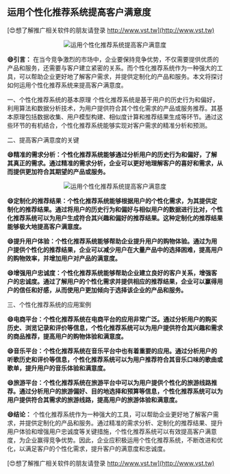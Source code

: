 ## **运用个性化推荐系统提高客户满意度**

[😍想了解推广相关软件的朋友请登录 http://www.vst.tw](http://www.vst.tw)

 <center><img src="https://vst.tw/MP4/tuiguang/png/8.png" alt="运用个性化推荐系统提高客户满意度"></center>

**😄引言：**
在当今竞争激烈的市场中，企业要保持竞争优势，不仅需要提供优质的产品和服务，还需要与客户建立紧密的关系。而个性化推荐系统作为一种强大的工具，可以帮助企业更好地了解客户需求，并提供定制化的产品和服务。本文将探讨如何运用个性化推荐系统来提高客户满意度。

一、个性化推荐系统的基本原理
个性化推荐系统是基于用户的历史行为和偏好，利用算法和数据分析技术，为用户提供符合其个性化需求的产品或服务推荐。其基本原理包括数据收集、用户模型构建、相似度计算和推荐结果生成等环节。通过这些环节的有机结合，个性化推荐系统能够实现对客户需求的精准分析和预测。

二、提高客户满意度的关键

**😄精准的需求分析：个性化推荐系统能够通过分析用户的历史行为和偏好，了解其真正的需求。通过精准的需求分析，企业可以更好地理解客户的喜好和需求，从而提供更加符合其期望的产品或服务。**

 <center><img src="https://vst.tw/MP4/tuiguang/png/1.png" alt="运用个性化推荐系统提高客户满意度"></center>

**😄定制化的推荐结果：个性化推荐系统能够根据用户的个性化需求，为其提供定制化的推荐结果。通过将用户的历史行为和偏好与相似用户的数据进行比对，个性化推荐系统可以为用户生成符合其兴趣和偏好的推荐结果。这种定制化的推荐结果能够极大地提高客户满意度。**

**😄提升用户体验：个性化推荐系统能够帮助企业提升用户的购物体验。通过为用户提供个性化的推荐结果，企业可以减少用户在大量产品中的选择困难，提高用户的购物效率，并增加用户对产品的满意度。**

**😄增强用户忠诚度：个性化推荐系统能够帮助企业建立良好的客户关系，增强客户的忠诚度。通过了解用户的个性化需求并提供相应的推荐结果，企业可以赢得用户的信任和好感，从而使用户更加倾向于选择该企业的产品和服务。**

三、个性化推荐系统的应用案例

**😄电商平台：个性化推荐系统在电商平台的应用非常广泛。通过分析用户的购买历史、浏览记录和评价等信息，个性化推荐系统可以为用户提供符合其兴趣和需求的商品推荐，提高用户的购物体验和满意度。**

**😄音乐平台：个性化推荐系统在音乐平台中也有着重要的应用。通过分析用户的听歌历史和评价等信息，个性化推荐系统可以为用户推荐符合其音乐口味的歌曲或歌单，提升用户的音乐体验和满意度。**

**😄旅游平台：个性化推荐系统在旅游平台中可以为用户提供个性化的旅游线路推荐。通过分析用户的旅游偏好、目的地选择和预算等信息，个性化推荐系统可以为用户提供符合其需求的旅游线路，提高用户的旅游体验和满意度。**

**😄结论：**
个性化推荐系统作为一种强大的工具，可以帮助企业更好地了解客户需求，并提供定制化的产品和服务。通过精准的需求分析、定制化的推荐结果、提升用户体验和增强用户忠诚度等关键措施，个性化推荐系统可以有效提高客户满意度，为企业赢得竞争优势。因此，企业应积极运用个性化推荐系统，不断改进和优化，以满足客户的个性化需求，提升客户的满意度和忠诚度。

[😍想了解推广相关软件的朋友请登录 http://www.vst.tw](http://www.vst.tw)



